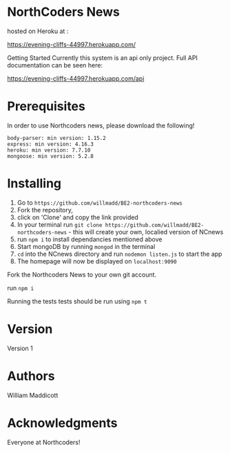 # NorthCoders News
hosted on Heroku at :

https://evening-cliffs-44997.herokuapp.com/

Getting Started
Currently this system is an api only project. Full API documentation can be seen here:

https://evening-cliffs-44997.herokuapp.com/api

# Prerequisites

In order to use Northcoders news, please download the following!

    body-parser: min version: 1.15.2
    express: min version: 4.16.3
    heroku: min version: 7.7.10
    mongoose: min version: 5.2.8


# Installing

1) Go to
`https://github.com/willmadd/BE2-northcoders-news`
2) Fork the repository,
3) click on 'Clone' and copy the link provided
4) In your terminal run `git clone https://github.com/willmadd/BE2-northcoders-news` - this will create your own, localied version of NCnews
5) run `npm i` to install dependancies mentioned above
6) Start mongoDB by running `mongod` in the terminal
7) `cd` into the NCnews directory and run `nodemon listen.js` to start the app
7) The homepage will now be displayed on `localhost:9090`

Fork the Northcoders News to your own git account. 

run `npm i`

Running the tests
tests should be run using `npm t`

# Version
Version 1

# Authors
William Maddicott

# Acknowledgments
Everyone at Northcoders!